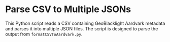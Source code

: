 # Parse CSV to Multiple JSONs
This Python script reads a CSV containing GeoBlacklight Aardvark metadata and parses it into multiple JSON files. The script is designed to parse the output from `formatCSVToAardvark.py`.
